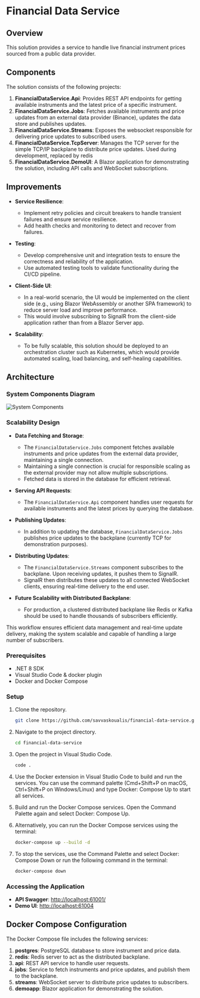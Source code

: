 # Financial Data Service

## Overview

This solution provides a service to handle live financial instrument prices sourced from a public data provider.

## Components

The solution consists of the following projects:

1. **FinancialDataService.Api**: Provides REST API endpoints for getting available instruments and the latest price of a specific instrument.
2. **FinancialDataService.Jobs**: Fetches available instruments and price updates from an external data provider (Binance), updates the data store and publishes updates.
3. **FinancialDataService.Streams**: Exposes the websocket responsible for delivering price updates to subscribed users. 
4. **FinancialDataService.TcpServer**: Manages the TCP server for the simple TCP/IP backplane to distribute price updates. Used during development, replaced by redis
5. **FinancialDataService.DemoUI**: A Blazor application for demonstrating the solution, including API calls and WebSocket subscriptions.

## Improvements

- **Service Resilience**:
    - Implement retry policies and circuit breakers to handle transient failures and ensure service resilience.
    - Add health checks and monitoring to detect and recover from failures.

- **Testing**:
    - Develop comprehensive unit and integration tests to ensure the correctness and reliability of the application.
    - Use automated testing tools to validate functionality during the CI/CD pipeline.

- **Client-Side UI**:
    - In a real-world scenario, the UI would be implemented on the client side (e.g., using Blazor WebAssembly or another SPA framework) to reduce server load and improve performance.
    - This would involve subscribing to SignalR from the client-side application rather than from a Blazor Server app.

- **Scalability**:
    - To be fully scalable, this solution should be deployed to an orchestration cluster such as Kubernetes, which would provide automated scaling, load balancing, and self-healing capabilities.

## Architecture

### System Components Diagram

![System Components](http://www.plantuml.com/plantuml/proxy?cache=no&src=https://raw.githubusercontent.com/savvaskoualis/financial-data-service/main/docs/SystemComponents.iuml)

### Scalability Design

- **Data Fetching and Storage**:
    - The `FinancialDataService.Jobs` component fetches available instruments and price updates from the external data provider, maintaining a single connection.
    - Maintaining a single connection is crucial for responsible scaling as the external provider may not allow multiple subscriptions.
    - Fetched data is stored in the database for efficient retrieval.

- **Serving API Requests**:
    - The `FinancialDataService.Api` component handles user requests for available instruments and the latest prices by querying the database.

- **Publishing Updates**:
    - In addition to updating the database, `FinancialDataService.Jobs` publishes price updates to the backplane (currently TCP for demonstration purposes).

- **Distributing Updates**:
    - The `FinancialDataService.Streams` component subscribes to the backplane. Upon receiving updates, it pushes them to SignalR.
    - SignalR then distributes these updates to all connected WebSocket clients, ensuring real-time delivery to the end user.

- **Future Scalability with Distributed Backplane**:
    - For production, a clustered distributed backplane like Redis or Kafka should be used to handle thousands of subscribers efficiently.

This workflow ensures efficient data management and real-time update delivery, making the system scalable and capable of handling a large number of subscribers.

### Prerequisites

- .NET 8 SDK
- Visual Studio Code & docker plugin
- Docker and Docker Compose

### Setup

1. Clone the repository.
   ```sh
   git clone https://github.com/savvaskoualis/financial-data-service.git

2. Navigate to the project directory.
    ```sh
    cd financial-data-service

3. Open the project in Visual Studio Code.
    ```sh
    code .
   
4. Use the Docker extension in Visual Studio Code to build and run the services.
   You can use the command palette (Cmd+Shift+P on macOS, Ctrl+Shift+P on Windows/Linux) and type Docker: Compose Up to start all services.

5. Build and run the Docker Compose services. Open the Command Palette again and select Docker: Compose Up.

6. Alternatively, you can run the Docker Compose services using the terminal:
    ```sh
    docker-compose up --build -d
   
7. To stop the services, use the Command Palette and select Docker: Compose Down or run the following command in the terminal:
    ```sh
    docker-compose down

### Accessing the Application

- **API Swagger**: [http://localhost:61001/](http://localhost:61001/)
- **Demo UI**: [http://localhost:61004](http://localhost:61004)


## Docker Compose Configuration

The Docker Compose file includes the following services:

1. **postgres**: PostgreSQL database to store instrument and price data.
2. **redis**: Redis server to act as the distributed backplane.
3. **api**: REST API service to handle user requests.
4. **jobs**: Service to fetch instruments and price updates, and publish them to the backplane.
5. **streams**: WebSocket server to distribute price updates to subscribers.
6. **demoapp**: Blazor application for demonstrating the solution.

